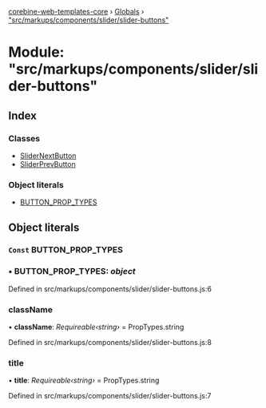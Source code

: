 [corebine-web-templates-core](../README.md) › [Globals](../globals.md) › ["src/markups/components/slider/slider-buttons"](_src_markups_components_slider_slider_buttons_.md)

# Module: "src/markups/components/slider/slider-buttons"

## Index

### Classes

* [SliderNextButton](../classes/_src_markups_components_slider_slider_buttons_.slidernextbutton.md)
* [SliderPrevButton](../classes/_src_markups_components_slider_slider_buttons_.sliderprevbutton.md)

### Object literals

* [BUTTON_PROP_TYPES](_src_markups_components_slider_slider_buttons_.md#const-button_prop_types)

## Object literals

### `Const` BUTTON_PROP_TYPES

### ▪ **BUTTON_PROP_TYPES**: *object*

Defined in src/markups/components/slider/slider-buttons.js:6

###  className

• **className**: *Requireable‹string›* = PropTypes.string

Defined in src/markups/components/slider/slider-buttons.js:8

###  title

• **title**: *Requireable‹string›* = PropTypes.string

Defined in src/markups/components/slider/slider-buttons.js:7
